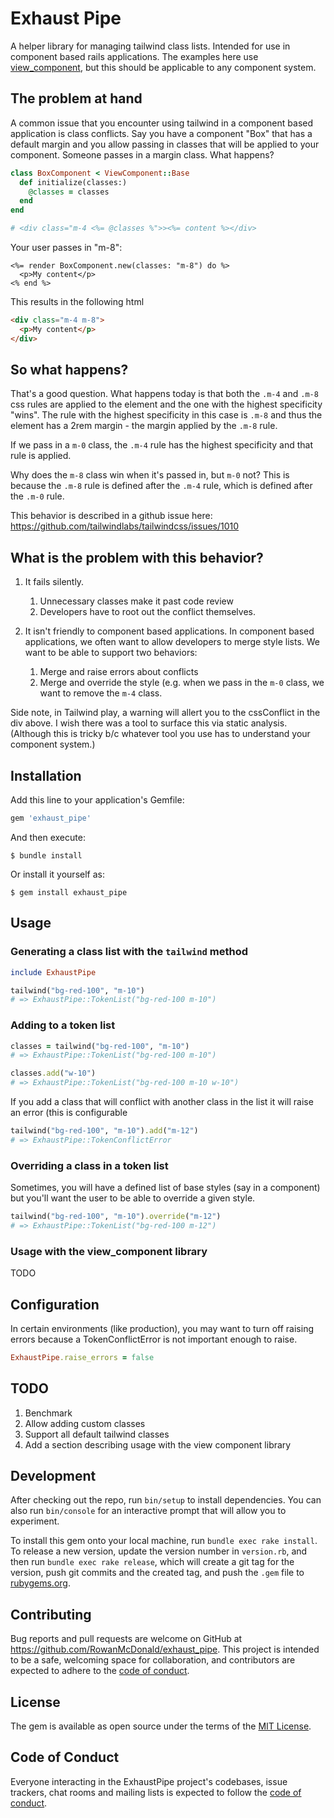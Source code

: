 # Exhaust Pipe

A helper library for managing tailwind class lists. Intended for use in component based rails applications. The examples here use [view_component](https://github.com/github/view_component), but this should be applicable to any component system.

## The problem at hand
A common issue that you encounter using tailwind in a component based application is class conflicts. Say you have a component "Box" that has a default margin and you allow passing in classes that will be applied to your component. Someone passes in a margin class. What happens?

```rb
class BoxComponent < ViewComponent::Base
  def initialize(classes:)
    @classes = classes
  end
end

# <div class="m-4 <%= @classes %">><%= content %></div>
```

Your user passes in "m-8":
```erb
<%= render BoxComponent.new(classes: "m-8") do %>
  <p>My content</p>
<% end %>
```

This results in the following html
```html
<div class="m-4 m-8">
  <p>My content</p>
</div>
```
## So what happens?
That's a good question. What happens today is that both the `.m-4` and `.m-8` css rules are applied to the element and the one with the highest specificity "wins".  The rule with the highest specificity in this case is `.m-8` and thus the element has a 2rem margin - the margin applied by the `.m-8` rule.

If we pass in a `m-0` class, the `.m-4` rule has the highest specificity and that rule is applied.

Why does the `m-8` class win when it's passed in, but `m-0` not? This is because the `.m-8` rule is defined after the `.m-4` rule, which is defined after the `.m-0` rule.

This behavior is described in a github issue here: https://github.com/tailwindlabs/tailwindcss/issues/1010

## What is the problem with this behavior?
1. It fails silently.
   1. Unnecessary classes make it past code review
   2. Developers have to root out the conflict themselves.

2. It isn't friendly to component based applications. In component based applications, we often want to allow developers to merge style lists. We want to be able to support two behaviors:
   1. Merge and raise errors about conflicts
   2. Merge and override the style (e.g. when we pass in the `m-0` class, we want to remove the `m-4` class.

Side note, in Tailwind play, a warning will allert you to the cssConflict in the div above. I wish there was a tool to surface this via static analysis. (Although this is tricky b/c whatever tool you use has to understand your component system.)

## Installation

Add this line to your application's Gemfile:

```ruby
gem 'exhaust_pipe'
```

And then execute:

    $ bundle install

Or install it yourself as:

    $ gem install exhaust_pipe

## Usage

### Generating a class list with the `tailwind` method

```rb
include ExhaustPipe

tailwind("bg-red-100", "m-10")
# => ExhaustPipe::TokenList("bg-red-100 m-10")
```

### Adding to a token list
```rb
classes = tailwind("bg-red-100", "m-10")
# => ExhaustPipe::TokenList("bg-red-100 m-10")

classes.add("w-10")
# => ExhaustPipe::TokenList("bg-red-100 m-10 w-10")
```

If you add a class that will conflict with another class in the list it will raise an error (this is configurable

```rb
tailwind("bg-red-100", "m-10").add("m-12")
# => ExhaustPipe::TokenConflictError
```

### Overriding a class in a token list

Sometimes, you will have a defined list of base styles (say in a component) but you'll want the user to be able to override a given style.

```rb
tailwind("bg-red-100", "m-10").override("m-12")
# => ExhaustPipe::TokenList("bg-red-100 m-12")
```


### Usage with the view_component library

TODO
## Configuration

In certain environments (like production), you may want to turn off raising errors because a TokenConflictError is not important enough to raise.

```rb
ExhaustPipe.raise_errors = false
```

## TODO
1. Benchmark
1. Allow adding custom classes
1. Support all default tailwind classes
1. Add a section describing usage with the view component library
## Development

After checking out the repo, run `bin/setup` to install dependencies. You can also run `bin/console` for an interactive prompt that will allow you to experiment.

To install this gem onto your local machine, run `bundle exec rake install`. To release a new version, update the version number in `version.rb`, and then run `bundle exec rake release`, which will create a git tag for the version, push git commits and the created tag, and push the `.gem` file to [rubygems.org](https://rubygems.org).

## Contributing

Bug reports and pull requests are welcome on GitHub at https://github.com/RowanMcDonald/exhaust_pipe. This project is intended to be a safe, welcoming space for collaboration, and contributors are expected to adhere to the [code of conduct](https://github.com/RowanMcDonald/exhaust_pipe/blob/main/CODE_OF_CONDUCT.md).

## License

The gem is available as open source under the terms of the [MIT License](https://opensource.org/licenses/MIT).

## Code of Conduct

Everyone interacting in the ExhaustPipe project's codebases, issue trackers, chat rooms and mailing lists is expected to follow the [code of conduct](https://github.com/RowanMcDonald/exhaust_pipe/blob/main/CODE_OF_CONDUCT.md).
